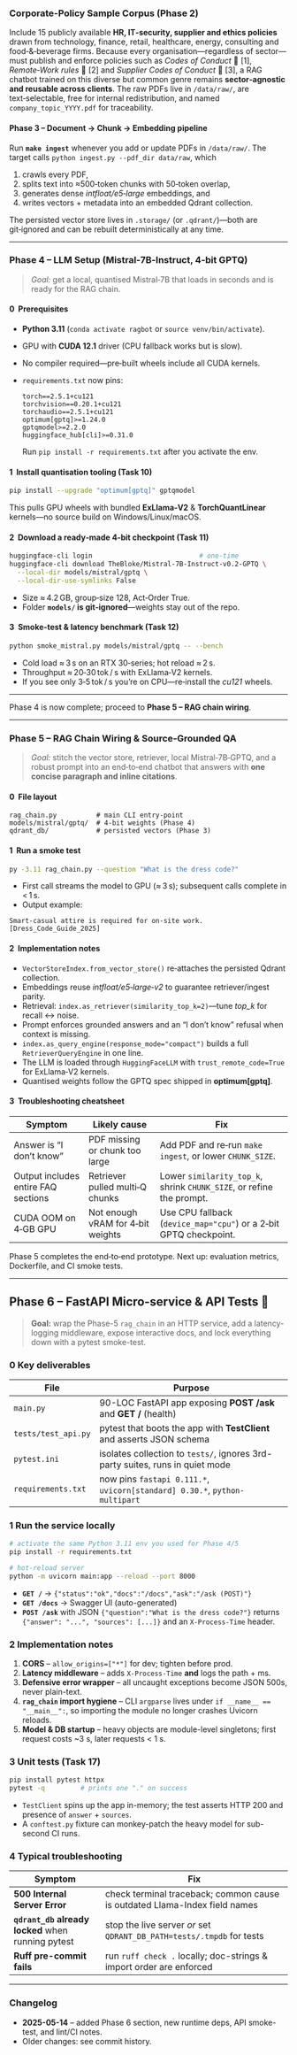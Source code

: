 ### Corporate-Policy Sample Corpus (Phase 2)

Include 15 publicly available **HR, IT‑security, supplier and ethics policies** drawn from technology, finance, retail, healthcare, energy, consulting and food‑&‑beverage firms.
Because every organisation—regardless of sector—must publish and enforce policies such as *Codes of Conduct* 🔗 \[1], *Remote‑Work rules* 🔗 \[2] and *Supplier Codes of Conduct* 🔗 \[3], a RAG chatbot trained on this diverse but common genre remains **sector‑agnostic and reusable across clients**.
The raw PDFs live in `/data/raw/`, are text‑selectable, free for internal redistribution, and named `company_topic_YYYY.pdf` for traceability.

#### Phase 3 – Document → Chunk → Embedding pipeline

Run **`make ingest`** whenever you add or update PDFs in `/data/raw/`.
The target calls `python ingest.py --pdf_dir data/raw`, which

1. crawls every PDF,
2. splits text into ≈500‑token chunks with 50‑token overlap,
3. generates dense *intfloat/e5‑large* embeddings, and
4. writes vectors + metadata into an embedded Qdrant collection.

The persisted vector store lives in `.storage/` (or `.qdrant/`)—both are git‑ignored and can be rebuilt deterministically at any time.

---

### Phase 4 – LLM Setup (Mistral‑7B‑Instruct, 4‑bit GPTQ)

> *Goal:* get a local, quantised Mistral‑7B that loads in seconds and is ready for the RAG chain.

#### 0  Prerequisites

* **Python 3.11** (`conda activate ragbot` or `source venv/bin/activate`).
* GPU with **CUDA 12.1** driver (CPU fallback works but is slow).
* No compiler required—pre‑built wheels include all CUDA kernels.
* `requirements.txt` now pins:

  ```text
  torch==2.5.1+cu121
  torchvision==0.20.1+cu121
  torchaudio==2.5.1+cu121
  optimum[gptq]>=1.24.0
  gptqmodel>=2.2.0
  huggingface_hub[cli]>=0.31.0
  ```

  Run `pip install -r requirements.txt` after you activate the env.

#### 1  Install quantisation tooling (Task 10)

```bash
pip install --upgrade "optimum[gptq]" gptqmodel
```

This pulls GPU wheels with bundled **ExLlama‑V2** & **TorchQuantLinear** kernels—no source build on Windows/Linux/macOS.

#### 2  Download a ready‑made 4‑bit checkpoint (Task 11)

```bash
huggingface-cli login                           # one‑time
huggingface-cli download TheBloke/Mistral-7B-Instruct-v0.2-GPTQ \
  --local-dir models/mistral/gptq \
  --local-dir-use-symlinks False
```

* Size ≈ 4.2 GB, group‑size 128, Act‑Order True.
* Folder **`models/` is git‑ignored**—weights stay out of the repo.

#### 3  Smoke‑test & latency benchmark (Task 12)

```bash
python smoke_mistral.py models/mistral/gptq -- --bench
```

* Cold load ≈ 3 s on an RTX 30‑series; hot reload ≈ 2 s.
* Throughput ≈ 20‑30 tok / s with ExLlama‑V2 kernels.
* If you see only 3‑5 tok / s you’re on CPU—re‑install the *cu121* wheels.

---

Phase 4 is now complete; proceed to **Phase 5 – RAG chain wiring**.

---

### Phase 5 – RAG Chain Wiring & Source‑Grounded QA

> *Goal:* stitch the vector store, retriever, local Mistral‑7B‑GPTQ, and a robust prompt into an end‑to‑end chatbot that answers with **one concise paragraph and inline citations**.

#### 0  File layout

```
rag_chain.py          # main CLI entry‑point
models/mistral/gptq/  # 4‑bit weights (Phase 4)
qdrant_db/            # persisted vectors (Phase 3)
```

#### 1  Run a smoke test

```bash
py -3.11 rag_chain.py --question "What is the dress code?"
```

* First call streams the model to GPU (≈ 3 s); subsequent calls complete in < 1 s.
* Output example:

```
Smart‑casual attire is required for on‑site work. [Dress_Code_Guide_2025]
```

#### 2  Implementation notes

* `VectorStoreIndex.from_vector_store()` re‑attaches the persisted Qdrant collection.
* Embeddings reuse *intfloat/e5‑large‑v2* to guarantee retriever/ingest parity.
* Retrieval: `index.as_retriever(similarity_top_k=2)`—tune *top\_k* for recall ↔ noise.
* Prompt enforces grounded answers and an “I don’t know” refusal when context is missing.
* `index.as_query_engine(response_mode="compact")` builds a full `RetrieverQueryEngine` in one line.
* The LLM is loaded through `HuggingFaceLLM` with `trust_remote_code=True` for ExLlama‑V2 kernels.
* Quantised weights follow the GPTQ spec shipped in **optimum\[gptq]**.

#### 3  Troubleshooting cheatsheet

| Symptom                             | Likely cause                      | Fix                                                                  |
| ----------------------------------- | --------------------------------- | -------------------------------------------------------------------- |
| Answer is “I don’t know”            | PDF missing or chunk too large    | Add PDF and re‑run `make ingest`, or lower `CHUNK_SIZE`.             |
| Output includes entire FAQ sections | Retriever pulled multi‑Q chunks   | Lower `similarity_top_k`, shrink `CHUNK_SIZE`, or refine the prompt. |
| CUDA OOM on 4‑GB GPU                | Not enough vRAM for 4‑bit weights | Use CPU fallback (`device_map="cpu"`) or a 2‑bit GPTQ checkpoint.    |

Phase 5 completes the end‑to‑end prototype. Next up: evaluation metrics, Dockerfile, and CI smoke tests.

---

## Phase 6 – FastAPI Micro-service & API Tests  🚀

> **Goal:** wrap the Phase-5 `rag_chain` in an HTTP service, add a latency-logging middleware, expose interactive docs, and lock everything down with a pytest smoke-test.

### 0  Key deliverables

| File                | Purpose                                                                       |
| ------------------- | ----------------------------------------------------------------------------- |
| `main.py`           | 90-LOC FastAPI app exposing **POST /ask** and **GET /** (health)              |
| `tests/test_api.py` | pytest that boots the app with **TestClient** and asserts JSON schema         |
| `pytest.ini`        | isolates collection to `tests/`, ignores 3rd-party suites, runs in quiet mode |
| `requirements.txt`  | now pins `fastapi 0.111.*`, `uvicorn[standard] 0.30.*`, `python-multipart`    |

### 1  Run the service locally

```bash
# activate the same Python 3.11 env you used for Phase 4/5
pip install -r requirements.txt

# hot-reload server
python -m uvicorn main:app --reload --port 8000
```

* **`GET /`** → `{"status":"ok","docs":"/docs","ask":"/ask (POST)"}`
* **`GET /docs`** → Swagger UI (auto-generated)
* **`POST /ask`** with JSON `{"question":"What is the dress code?"}`
  returns `{"answer": "...", "sources": [...]}` and an `X-Process-Time` header.

### 2  Implementation notes

1. **CORS** – `allow_origins=["*"]` for dev; tighten before prod.
2. **Latency middleware** – adds `X-Process-Time` **and** logs the path + ms.
3. **Defensive error wrapper** – all uncaught exceptions become JSON 500s, never plain-text.
4. **`rag_chain` import hygiene** – CLI `argparse` lives under `if __name__ == "__main__":`, so importing the module no longer crashes Uvicorn reloads.
5. **Model & DB startup** – heavy objects are module-level singletons; first request costs \~3 s, later requests < 1 s.

### 3  Unit tests (Task 17)

```bash
pip install pytest httpx
pytest -q         # prints one "." on success
```

* `TestClient` spins up the app in-memory; the test asserts HTTP 200 and presence of `answer` + `sources`.
* A `conftest.py` fixture can monkey-patch the heavy model for sub-second CI runs.

### 4  Typical troubleshooting

| Symptom                                            | Fix                                                                        |
| -------------------------------------------------- | -------------------------------------------------------------------------- |
| **500 Internal Server Error**                      | check terminal traceback; common cause is outdated Llama-Index field names |
| **`qdrant_db` already locked** when running pytest | stop the live server *or* set `QDRANT_DB_PATH=tests/.tmpdb` for tests      |
| **Ruff pre-commit fails**                          | run `ruff check .` locally; doc-strings & import order are enforced        |

---

### Changelog

* **2025-05-14** – added Phase 6 section, new runtime deps, API smoke-test, and lint/CI notes.
* Older changes: see commit history.